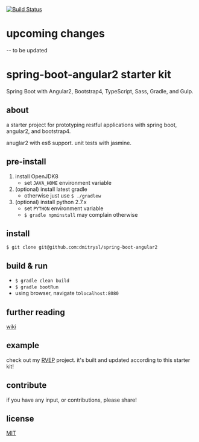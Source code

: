 [![Build Status](https://travis-ci.org/dmitrysl/springBootAngular2.svg?branch=master)](https://travis-ci.org/dmitrysl/springBootAngular2)

# upcoming changes

-- to be updated
    
# spring-boot-angular2 starter kit

Spring Boot with Angular2, Bootstrap4, TypeScript, Sass, Gradle, and Gulp.

## about

a starter project for prototyping restful applications with spring boot, angular2, and bootstrap4.

anuglar2 with es6 support. unit tests with jasmine.

## pre-install

1. install OpenJDK8
    - set `JAVA_HOME` environment variable
1. (optional) install latest gradle
    - otherwise just use `$ ./gradlew`
1. (optional) install python 2.7.x
    - set `PYTHON` environment variable
    - `$ gradle npminstall` may complain otherwise

## install

`$ git clone git@github.com:dmitrysl/spring-boot-angular2`

## build & run

* `$ gradle clean build`
* `$ gradle bootRun`
* using browser, navigate to`localhost:8080`

## further reading

[wiki](https://github.com/dmitrysl/spring-boot-angular2/wiki)

## example

check out my [RVEP](https://gitlab.com/dmitrysl/RVEP/tree/dev) project. it's built and updated according to this starter kit!

## contribute

if you have any input, or contributions, please share!

## license
[MIT](/LICENSE)
